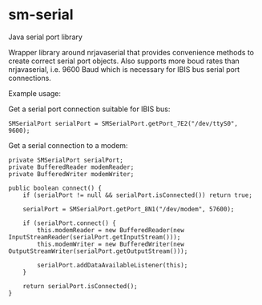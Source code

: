 # sm-serial
Java serial port library

Wrapper library around nrjavaserial that provides convenience methods to create correct serial port objects. Also supports more boud rates than nrjavaserial, i.e. 9600 Baud which is necessary for IBIS bus serial port connections.

Example usage:

Get a serial port connection suitable for IBIS bus:

```
SMSerialPort serialPort = SMSerialPort.getPort_7E2("/dev/ttyS0", 9600);
```

Get a serial connection to a modem:

```
private SMSerialPort serialPort;
private BufferedReader modemReader;
private BufferedWriter modemWriter;

public boolean connect() {
	if (serialPort != null && serialPort.isConnected()) return true;

	serialPort = SMSerialPort.getPort_8N1("/dev/modem", 57600);

	if (serialPort.connect() {
		this.modemReader = new BufferedReader(new InputStreamReader(serialPort.getInputStream()));
		this.modemWriter = new BufferedWriter(new OutputStreamWriter(serialPort.getOutputStream()));

		serialPort.addDataAvailableListener(this);
	}

	return serialPort.isConnected();
}
```
